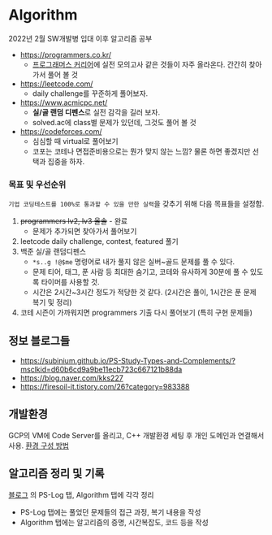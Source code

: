 # Algorithm
2022년 2월 SW개발병 입대 이후 알고리즘 공부

 - https://programmers.co.kr/
     * [프로그래머스 커리어](https://career.programmers.co.kr/)에 실전 모의고사 같은 것들이 자주 올라온다. 간간히 찾아가서 풀어 볼 것
  - https://leetcode.com/
     * daily challenge를 꾸준하게 풀어보자.
- https://www.acmicpc.net/
     * **실/골 랜덤 디펜스**로 실전 감각을 길러 보자.
     * solved.ac에 class별 문제가 있던데, 그것도 풀어 볼 것
 - https://codeforces.com/
     * 심심할 때 virtual로 풀어보기
     * 코포는 코테나 면접준비용으로는 뭔가 맞지 않는 느낌? 물론 하면 좋겠지만 선택과 집중을 하자.

### 목표 및 우선순위
`기업 코딩테스트를 100%로 통과할 수 있을 만한 실력`을 갖추기 위해 다음 목표들을 설정함.
1. ~~programmers lv2, lv3 올솔~~ - 완료
    - 문제가 추가되면 찾아가서 풀어보기
2. leetcode daily challenge, contest, featured 풀기
3. 백준 실/골 랜덤디펜스 
    - `*s..g !@$me` 명령어로 내가 풀지 않은 실버~골드 문제를 풀 수 있다.
    - 문제 티어, 태그, 푼 사람 등 최대한 숨기고, 코테와 유사하게 30분에 풀 수 있도록 타이머를 사용할 것.
    - 시간은 2시간~3시간 정도가 적당한 것 같다. (2시간은 풀이, 1시간은 푼 문제 복기 및 정리)
4. 코테 시즌이 가까워지면 programmers 기출 다시 풀어보기 (특히 구현 문제들)


## 정보 블로그들
 - https://subinium.github.io/PS-Study-Types-and-Complements/?msclkid=d60b6cd9a9be11ecb723c667121b88da
 - https://blog.naver.com/kks227
 - https://firesoil-it.tistory.com/26?category=983388

## 개발환경
GCP의 VM에 Code Server를 올리고, C++ 개발환경 세팅 후 개인 도메인과 연결해서 사용. [환경 구성 방법](https://hyelie.tistory.com/entry/GCP-VS-Code-Server?category=947331)

## 알고리즘 정리 및 기록
[블로그](https://hyelie.tistory.com)
의 PS-Log 탭, Algorithm 탭에 각각 정리
 - PS-Log 탭에는 풀었던 문제들의 접근 과정, 복기 내용을 작성
 - Algorithm 탭에는 알고리즘의 증명, 시간복잡도, 코드 등을 작성
